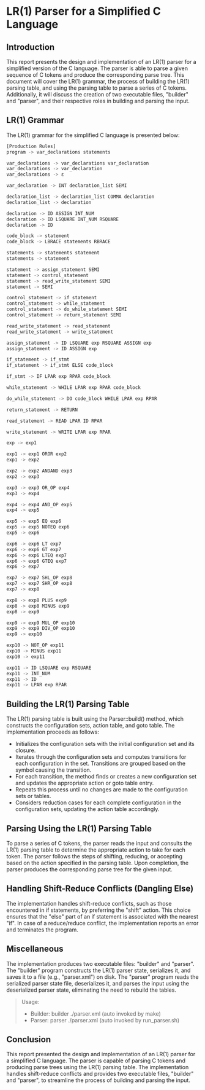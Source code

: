 # LR(1) Parser for a Simplified C Language

## Introduction
This report presents the design and implementation of an LR(1) parser for a simplified version of the C language. The parser is able to parse a given sequence of C tokens and produce the corresponding parse tree. This document will cover the LR(1) grammar, the process of building the LR(1) parsing table, and using the parsing table to parse a series of C tokens. Additionally, it will discuss the creation of two executable files, "builder" and "parser", and their respective roles in building and parsing the input.

## LR(1) Grammar
The LR(1) grammar for the simplified C language is presented below:

```Rust
[Production Rules]
program -> var_declarations statements

var_declarations -> var_declarations var_declaration
var_declarations -> var_declaration
var_declarations -> ε

var_declaration -> INT declaration_list SEMI

declaration_list -> declaration_list COMMA declaration
declaration_list -> declaration

declaration -> ID ASSIGN INT_NUM
declaration -> ID LSQUARE INT_NUM RSQUARE
declaration -> ID

code_block -> statement
code_block -> LBRACE statements RBRACE

statements -> statements statement
statements -> statement

statement -> assign_statement SEMI
statement -> control_statement
statement -> read_write_statement SEMI
statement -> SEMI

control_statement -> if_statement
control_statement -> while_statement
control_statement -> do_while_statement SEMI
control_statement -> return_statement SEMI

read_write_statement -> read_statement
read_write_statement -> write_statement

assign_statement -> ID LSQUARE exp RSQUARE ASSIGN exp
assign_statement -> ID ASSIGN exp

if_statement -> if_stmt
if_statement -> if_stmt ELSE code_block

if_stmt -> IF LPAR exp RPAR code_block

while_statement -> WHILE LPAR exp RPAR code_block

do_while_statement -> DO code_block WHILE LPAR exp RPAR

return_statement -> RETURN

read_statement -> READ LPAR ID RPAR

write_statement -> WRITE LPAR exp RPAR

exp -> exp1

exp1 -> exp1 OROR exp2
exp1 -> exp2

exp2 -> exp2 ANDAND exp3
exp2 -> exp3

exp3 -> exp3 OR_OP exp4
exp3 -> exp4

exp4 -> exp4 AND_OP exp5
exp4 -> exp5

exp5 -> exp5 EQ exp6
exp5 -> exp5 NOTEQ exp6
exp5 -> exp6

exp6 -> exp6 LT exp7
exp6 -> exp6 GT exp7
exp6 -> exp6 LTEQ exp7
exp6 -> exp6 GTEQ exp7
exp6 -> exp7

exp7 -> exp7 SHL_OP exp8
exp7 -> exp7 SHR_OP exp8
exp7 -> exp8

exp8 -> exp8 PLUS exp9
exp8 -> exp8 MINUS exp9
exp8 -> exp9

exp9 -> exp9 MUL_OP exp10
exp9 -> exp9 DIV_OP exp10
exp9 -> exp10

exp10 -> NOT_OP exp11
exp10 -> MINUS exp11
exp10 -> exp11

exp11 -> ID LSQUARE exp RSQUARE
exp11 -> INT_NUM
exp11 -> ID
exp11 -> LPAR exp RPAR
```

## Building the LR(1) Parsing Table

The LR(1) parsing table is built using the Parser::build() method, which constructs the configuration sets, action table, and goto table. The implementation proceeds as follows:

* Initializes the configuration sets with the initial configuration set and its closure.
* Iterates through the configuration sets and computes transitions for each configuration in the set. Transitions are grouped based on the symbol causing the transition.
* For each transition, the method finds or creates a new configuration set and updates the appropriate action or goto table entry.
* Repeats this process until no changes are made to the configuration sets or tables.
* Considers reduction cases for each complete configuration in the configuration sets, updating the action table accordingly.

## Parsing Using the LR(1) Parsing Table

To parse a series of C tokens, the parser reads the input and consults the LR(1) parsing table to determine the appropriate action to take for each token. The parser follows the steps of shifting, reducing, or accepting based on the action specified in the parsing table. Upon completion, the parser produces the corresponding parse tree for the given input.

## Handling Shift-Reduce Conflicts (Dangling Else)

The implementation handles shift-reduce conflicts, such as those encountered in if statements, by preferring the "shift" action. This choice ensures that the "else" part of an if statement is associated with the nearest "if". In case of a reduce/reduce conflict, the implementation reports an error and terminates the program.

## Miscellaneous
The implementation produces two executable files: "builder" and "parser". The "builder" program constructs the LR(1) parser state, serializes it, and saves it to a file (e.g., "parser.xml") on disk. The "parser" program reads the serialized parser state file, deserializes it, and parses the input using the deserialized parser state, eliminating the need to rebuild the tables.

> Usage:
>  * Builder: builder ./parser.xml (auto invoked by make)
>  * Parser: parser ./parser.xml (auto invoked by run_parser.sh)

## Conclusion
This report presented the design and implementation of an LR(1) parser for a simplified C language. The parser is capable of parsing C tokens and producing parse trees using the LR(1) parsing table. The implementation handles shift-reduce conflicts and provides two executable files, "builder" and "parser", to streamline the process of building and parsing the input.